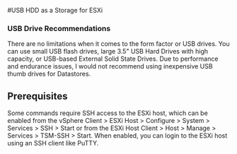 #USB HDD as a Storage for ESXi

### USB Drive Recommendations
There are no limitations when it comes to the form factor or USB drives. You can use small USB flash drives, large 3.5" USB Hard Drives with high capacity, or USB-based External Solid State Drives. Due to performance and endurance issues, I would not recommend using inexpensive USB thumb drives for Datastores.

## Prerequisites
Some commands require SSH access to the ESXi host, which can be enabled from the vSphere Client > ESXi Host > Configure > System > Services > SSH > Start or from the ESXi Host Client > Host > Manage >  Services > TSM-SSH > Start. When enabled, you can login to the ESXi host using an SSH client like PuTTY.
